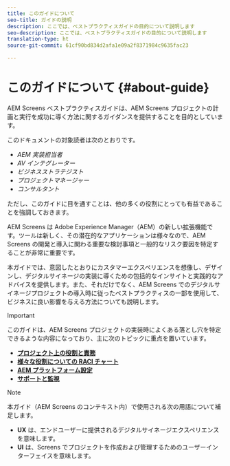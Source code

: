 ```yaml
---
title: このガイドについて
seo-title: ガイドの説明
description: ここでは、ベストプラクティスガイドの目的について説明します
seo-description: ここでは、ベストプラクティスガイドの目的について説明します
translation-type: ht
source-git-commit: 61cf90bd834d2afa1e09a2f8371984c9635fac23

---
```



# このガイドについて {#about-guide}

AEM Screens ベストプラクティスガイドは、AEM Screens プロジェクトの計画と実行を成功に導く方法に関するガイダンスを提供することを目的としています。

このドキュメントの対象読者は次のとおりです。

* *AEM 実装担当者*
* *AV インテグレーター*
* *ビジネスストラテジスト*
* *プロジェクトマネージャー*
* *コンサルタント*

ただし、このガイドに目を通すことは、他の多くの役割にとっても有益であることを強調しておきます。

AEM Screens は Adobe Experience Manager（AEM）の新しい拡張機能です。ツールは新しく、その潜在的なアプリケーションは様々なので、AEM Screens の開発と導入に関わる重要な検討事項と一般的なリスク要因を特定することが非常に重要です。

本ガイドでは、意図したとおりにカスタマーエクスペリエンスを想像し、デザインし、デジタルサイネージの実装に導くための包括的なインサイトと実践的なアドバイスを提供します。また、それだけでなく、AEM Screens でのデジタルサイネージプロジェクトの導入時に従ったベストプラクティスの一部を使用して、ビジネスに良い影響を与える方法についても説明します。
>[!IMPORTANT]
> このガイドは、AEM Screens プロジェクトの実装時によくある落とし穴を特定できるような内容になっており、主に次のトピックに重点を置いています。
>
> * **[プロジェクト上の役割と責務](roles-responsibilities.md)**
> * **[様々な役割についての RACI チャート](roles-responsibilities.md#raci-chart)**
> * **[AEM プラットフォーム設定](aem-platform-configurations.md)**
> * **[サポートと監視](support-monitoring.md)**


>[!NOTE]
> 本ガイド（AEM Screens のコンテキスト内）で使用される次の用語について補足します。
>
> * **UX** は、エンドユーザーに提供されるデジタルサイネージエクスペリエンスを意味します。
> * **UI** は、Screens でプロジェクトを作成および管理するためのユーザーインターフェイスを意味します。


